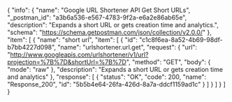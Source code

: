 {
  "info": {
    "name": "Google URL Shortener API Get Short URLs",
    "_postman_id": "a3b6a536-e567-4783-9f2a-e6a2e86ab65e",
    "description": "Expands a short URL or gets creation time and analytics.",
    "schema": "https://schema.getpostman.com/json/collection/v2.0.0/"
  },
  "item": [
    {
      "name": "short url",
      "item": [
        {
          "id": "c1c8f6ea-8a52-4b69-98df-b7bb4227d098",
          "name": "urlshortener.url.get",
          "request": {
            "url": "http://www.googleapis.com/urlshortener/v1/url?projection=%7B%7D&shortUrl=%7B%7D",
            "method": "GET",
            "body": {
              "mode": "raw"
            },
            "description": "Expands a short URL or gets creation time and analytics"
          },
          "response": [
            {
              "status": "OK",
              "code": 200,
              "name": "Response_200",
              "id": "5b5b4e64-26fa-426d-8a7a-ddcf1159ad1c"
            }
          ]
        }
      ]
    }
  ]
}